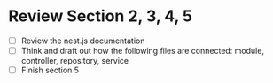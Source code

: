 # Review Section 2, 3, 4, 5

- [ ] Review the nest.js documentation
- [ ] Think and draft out how the following files are connected: module, controller, repository, service
- [ ] Finish section 5

